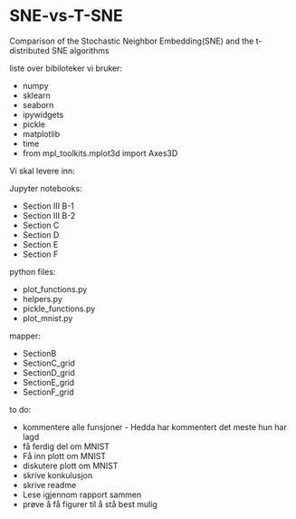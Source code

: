 # SNE-vs-T-SNE
Comparison of the Stochastic Neighbor Embedding(SNE) and the t-distributed SNE algorithms

liste over bibiloteker vi bruker: 
- numpy
- sklearn
- seaborn
- ipywidgets
- pickle
- matplotlib
- time 
- from mpl_toolkits.mplot3d import Axes3D

Vi skal levere inn: 

Jupyter notebooks: 

- Section III B-1
- Section III B-2
- Section C
- Section D
- Section E
- Section F

python files: 

- plot_functions.py
- helpers.py
- pickle_functions.py
- plot_mnist.py

mapper: 
- SectionB
- SectionC_grid
- SectionD_grid
- SectionE_grid
- SectionF_grid


to do: 
- kommentere alle funsjoner
      - Hedda har kommentert det meste hun har lagd
- få ferdig del om MNIST
- Få inn plott om MNIST
- diskutere plott om MNIST
- skrive konkulusjon
- skrive readme
- Lese igjennom rapport sammen 
- prøve å få figurer til å stå best mulig
